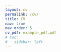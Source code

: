 ```yaml
---
layout: cv
permalink: /cv/
title: CV
nav: true
nav_order: 5
cv_pdf: example_pdf.pdf
# toc:
#   sidebar: left
---
```

